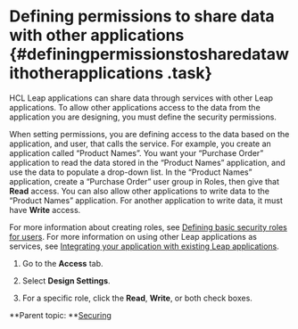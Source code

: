 # Defining permissions to share data with other applications {#definingpermissionstosharedatawithotherapplications .task}

HCL Leap applications can share data through services with other Leap applications. To allow other applications access to the data from the application you are designing, you must define the security permissions.

When setting permissions, you are defining access to the data based on the application, and user, that calls the service. For example, you create an application called “Product Names”. You want your “Purchase Order” application to read the data stored in the “Product Names” application, and use the data to populate a drop-down list. In the “Product Names” application, create a “Purchase Order” user group in Roles, then give that **Read** access. You can also allow other applications to write data to the “Product Names” application. For another application to write data, it must have **Write** access.

For more information about creating roles, see [Defining basic security roles for users](as_define_security_roles.md#). For more information on using other Leap applications as services, see [Integrating your application with existing Leap applications](cr_using_other_apps_as_services.md).

1.  Go to the **Access** tab.

2.  Select **Design Settings**.

3.  For a specific role, click the **Read**, **Write**, or both check boxes.


**Parent topic: **[Securing](se_security_toc.md)

